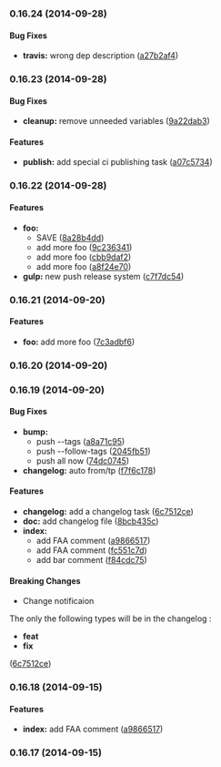 ### 0.16.24 (2014-09-28)


#### Bug Fixes

* **travis:** wrong dep description ([a27b2af4](https://github.com/douglasduteil/remote-repo-access-trial/commit/a27b2af44bc9c0cd6b7f519a5fefcc5432cb72b1))


### 0.16.23 (2014-09-28)


#### Bug Fixes

* **cleanup:** remove unneeded variables ([9a22dab3](https://github.com/douglasduteil/remote-repo-access-trial/commit/9a22dab3f05728d2d0f1ce3093e7a16208992a0e))


#### Features

* **publish:** add special ci publishing task ([a07c5734](https://github.com/douglasduteil/remote-repo-access-trial/commit/a07c573480064619a53d58051da6d160914a04fd))


### 0.16.22 (2014-09-28)


#### Features

* **foo:**
  * SAVE ([8a28b4dd](https://github.com/douglasduteil/remote-repo-access-trial/commit/8a28b4dd2897e5b15ec27da6d231494a56ff289e))
  * add more foo ([9c236341](https://github.com/douglasduteil/remote-repo-access-trial/commit/9c236341f1879d941a284b0f242181fcaf174b6c))
  * add more foo ([cbb9daf2](https://github.com/douglasduteil/remote-repo-access-trial/commit/cbb9daf2c6029530f66b7c87e34f37b3bfdbd82a))
  * add more foo ([a8f24e70](https://github.com/douglasduteil/remote-repo-access-trial/commit/a8f24e702f44fd911fe7c3fcae3161bdc4d9dc5c))
* **gulp:** new push release system ([c7f7dc54](https://github.com/douglasduteil/remote-repo-access-trial/commit/c7f7dc54ea836f242b7ce13e13b34424d182523d))


### 0.16.21 (2014-09-20)


#### Features

* **foo:** add more foo ([7c3adbf6](https://github.com/douglasduteil/remote-repo-access-trial/commit/7c3adbf6f2ecb699bfd604689cd3d047a925107c))


### 0.16.20 (2014-09-20)


### 0.16.19 (2014-09-20)


#### Bug Fixes

* **bump:**
  * push --tags ([a8a71c95](https://github.com/douglasduteil/remote-repo-access-trial/commit/a8a71c95013cf9b0fe665b5267f51467bc83fdce))
  * push --follow-tags ([2045fb51](https://github.com/douglasduteil/remote-repo-access-trial/commit/2045fb51813ff0f6cbb940d4273af336abdfc712))
  * push all now ([74dc0745](https://github.com/douglasduteil/remote-repo-access-trial/commit/74dc0745b3300f659847f4726934447fd6364841))
* **changelog:** auto from/tp ([f7f6c178](https://github.com/douglasduteil/remote-repo-access-trial/commit/f7f6c17870617d846fc46bf05f9612026c28c737))


#### Features

* **changelog:** add a changelog task ([6c7512ce](https://github.com/douglasduteil/remote-repo-access-trial/commit/6c7512cea0d515ee221101c57dd0c53bb3558376))
* **doc:** add changelog file ([8bcb435c](https://github.com/douglasduteil/remote-repo-access-trial/commit/8bcb435caece272f3193603a29247bb82d0f08b8))
* **index:**
  * add FAA comment ([a9866517](https://github.com/douglasduteil/remote-repo-access-trial/commit/a98665178c810c12fd981e9a4dc0b7fdf3712990))
  * add FAA comment ([fc551c7d](https://github.com/douglasduteil/remote-repo-access-trial/commit/fc551c7de0fb2c22cfbc5b0e0356f35118c93e11))
  * add bar comment ([f84cdc75](https://github.com/douglasduteil/remote-repo-access-trial/commit/f84cdc75a216ec5dc5fd920abb9225c37a9a7cdd))


#### Breaking Changes

* Change notificaion

The only the following types will be in the changelog :
 - **feat**
 - **fix**

 ([6c7512ce](https://github.com/douglasduteil/remote-repo-access-trial/commit/6c7512cea0d515ee221101c57dd0c53bb3558376))


### 0.16.18 (2014-09-15)


#### Features

* **index:** add FAA comment ([a9866517](https://github.com/douglasduteil/remote-repo-access-trial/commit/a98665178c810c12fd981e9a4dc0b7fdf3712990))


### 0.16.17 (2014-09-15)

